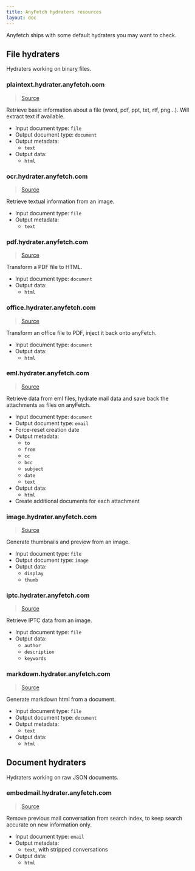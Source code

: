 ```yaml
---
title: AnyFetch hydraters resources
layout: doc
---
```


Anyfetch ships with some default hydraters you may want to check.

## File hydraters
Hydraters working on binary files.

### plaintext.hydrater.anyfetch.com
> [Source](https://github.com/AnyFetch/plaintext.hydrater.anyfetch.com)

Retrieve basic information about a file (word, pdf, ppt, txt, rtf, png...). Will extract text if available.

* Input document type: `file`
* Output document type: `document`
* Output metadata:
    - `text`
* Output data:
    - `html` 

### ocr.hydrater.anyfetch.com
> [Source](https://github.com/AnyFetch/ocr.hydrater.anyfetch.com)

Retrieve textual information from an image.

* Input document type: `file`
* Output metadata:
    - `text`

### pdf.hydrater.anyfetch.com
> [Source](https://github.com/AnyFetch/pdf.hydrater.anyfetch.com)

Transform a PDF file to HTML.

* Input document type: `document`
* Output data:
    - `html`

### office.hydrater.anyfetch.com
> [Source](https://github.com/AnyFetch/office.hydrater.anyfetch.com)

Transform an office file to PDF, inject it back onto anyFetch.

* Input document type: `document`
* Output data:
    - `html`

### eml.hydrater.anyfetch.com
> [Source](https://github.com/AnyFetch/eml.hydrater.anyfetch.com)

Retrieve data from eml files, hydrate mail data and save back the attachments as files on anyFetch.

* Input document type: `document`
* Output document type: `email`
* Force-reset creation date
* Output metadata:
    - `to`
    - `from`
    - `cc`
    - `bcc`
    - `subject`
    - `date`
    - `text`
* Output data:
   - `html`
* Create additional documents for each attachment

### image.hydrater.anyfetch.com
> [Source](https://github.com/AnyFetch/image.hydrater.anyfetch.com)

Generate thumbnails and preview from an image.

* Input document type: `file`
* Output document type: `image`
* Output data:
   - `display`
   - `thumb`

### iptc.hydrater.anyfetch.com
> [Source](https://github.com/AnyFetch/iptc.hydrater.anyfetch.com)

Retrieve IPTC data from an image.

* Input document type: `file`
* Output data:
   - `author`
   - `description`
   - `keywords`

### markdown.hydrater.anyfetch.com
> [Source](https://github.com/AnyFetch/markdown.hydrater.anyfetch.com)

Generate markdown html from a document.

* Input document type: `file`
* Output document type: `document`
* Output metadata:
    - `text`
* Output data:
    - `html` 

## Document hydraters
Hydraters working on raw JSON documents.

### embedmail.hydrater.anyfetch.com
> [Source](https://github.com/AnyFetch/embedmail.hydrater.anyfetch.com)

Remove previous mail conversation from search index, to keep search accurate on new information only.

* Input document type: `email`
* Output metadata:
    - `text`, with stripped conversations
* Output data:
    - `html` 
